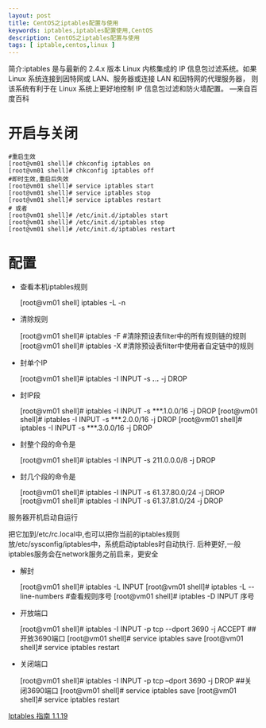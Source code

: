 ```yaml
---
layout: post
title: CentOS之iptables配置与使用
keywords: iptables,iptables配置使用,CentOS
description: CentOS之iptables配置与使用
tags: [ iptable,centos,linux ]
---
```


简介:iptables 是与最新的 2.4.x 版本 Linux 内核集成的 IP 信息包过滤系统。如果 Linux 系统连接到因特网或 LAN、服务器或连接 LAN 和因特网的代理服务器， 则该系统有利于在 Linux 系统上更好地控制 IP 信息包过滤和防火墙配置。 —来自百度百科

# 开启与关闭

	#重启生效
	[root@vm01 shell]# chkconfig iptables on
	[root@vm01 shell]# chkconfig iptables off
	#即时生效,重启后失效
	[root@vm01 shell]# service iptables start
	[root@vm01 shell]# service iptables stop
	[root@vm01 shell]# service iptables restart
	# 或者
	[root@vm01 shell]# /etc/init.d/iptables start
	[root@vm01 shell]# /etc/init.d/iptables stop
	[root@vm01 shell]# /etc/init.d/iptables restart

# 配置

- 查看本机iptables规则

	[root@vm01 shell] iptables -L -n

- 清除规则

	[root@vm01 shell]# iptables -F        #清除预设表filter中的所有规则链的规则
	[root@vm01 shell]# iptables -X        #清除预设表filter中使用者自定链中的规则


- 封单个IP

	[root@vm01 shell]# iptables -I INPUT -s ***.***.***.*** -j DROP

- 封IP段

	[root@vm01 shell]# iptables -I INPUT -s ***.1.0.0/16 -j DROP
	[root@vm01 shell]# iptables -I INPUT -s ***.2.0.0/16 -j DROP
	[root@vm01 shell]# iptables -I INPUT -s ***.3.0.0/16 -j DROP

- 封整个段的命令是

	[root@vm01 shell]# iptables -I INPUT -s 211.0.0.0/8 -j DROP

- 封几个段的命令是

	[root@vm01 shell]# iptables -I INPUT -s 61.37.80.0/24 -j DROP
	[root@vm01 shell]# iptables -I INPUT -s 61.37.81.0/24 -j DROP

服务器开机启动自运行

把它加到/etc/rc.local中,也可以把你当前的iptables规则放/etc/sysconfig/iptables中，系统启动iptables时自动执行. 后种更好,一般iptables服务会在network服务之前启来，更安全


- 解封

	[root@vm01 shell]# iptables -L INPUT
	[root@vm01 shell]# iptables -L --line-numbers #查看规则序号 
	[root@vm01 shell]# iptables -D INPUT 序号


- 开放端口

	[root@vm01 shell]# iptables -I INPUT -p tcp --dport 3690 -j ACCEPT ##开放3690端口
	[root@vm01 shell]# service iptables save 
	[root@vm01 shell]# service iptables restart

- 关闭端口

	[root@vm01 shell]# iptables -I INPUT -p tcp –dport 3690 -j DROP ##关闭3690端口
	[root@vm01 shell]# service iptables save
	[root@vm01 shell]# service iptables restart


[Iptables 指南 1.1.19][link]

[link]:https://www.frozentux.net/iptables-tutorial/cn/iptables-tutorial-cn-1.1.19.html